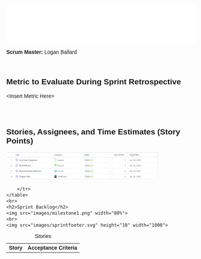 <div align="left" style="font-family: Arial, Helvetica, sans-serif;">
    <br>
    <img src="images/sprint1header.svg" height="100" width="1000">
    <br>
    <p>
        <strong>Scrum Master:</strong> Logan Ballard
    </p>
    <br>
    <h2>Metric to Evaluate During Sprint Retrospective</h2>
    <p>&lt;Insert Metric Here&gt;</p>
    <br>
    <br>
    <h2>Stories, Assignees, and Time Estimates (Story Points)</h2>
    <img src="images/milestone1-estimates.png" width="80%">
    <br>
    <table>
    <caption>Stories</caption>
        <tr>
            <th>Story</th>
            <th>Acceptance Criteria</th>

        </tr>
    </table>
    <br>
    <h2>Sprint Backlog</h2>
    <img src="images/milestone1.png" width="80%">
    <br>
    <img src="images/sprintfooter.svg" height="10" width="1000">
</div> 
